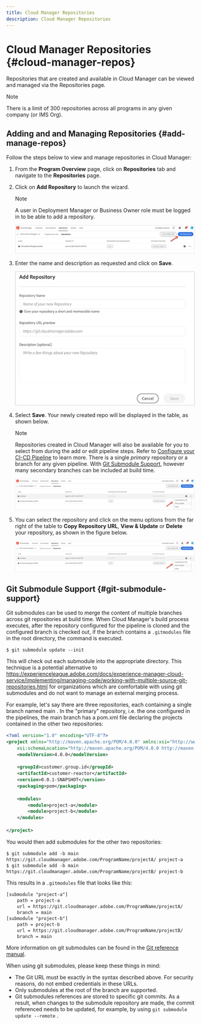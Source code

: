 ```yaml
---
title: Cloud Manager Repositories
description: Cloud Manager Repositories
---
```

# Cloud Manager Repositories {#cloud-manager-repos} 

Repositories that are created and available in Cloud Manager can be viewed and managed via the Repositories page. 

>[!NOTE]
>There is a limit of 300 repositories across all programs in any given company (or IMS Org).

## Adding and and Managing Repositories {#add-manage-repos}

Follow the steps below to view and manage repositories in Cloud Manager:

1. From the **Program Overview** page, click on **Repositories** tab and navigate to the **Repositories** page.

1. Click on **Add Repository** to launch the wizard.

   >[!NOTE]
   >A user in Deployment Manager or Business Owner role must be logged in to be able to add a repository.

   ![](assets/repos/create-repo2.png)

  
1. Enter the name and description as requested and click on **Save**.

   ![](assets/repos/repo-1.png)

1. Select **Save**. Your newly created repo will be displayed in the table, as shown below.

   >[!NOTE]
   >Repositories created in Cloud Manager will also be available for you to select from during the add or edit pipeline steps. Refer to [Configure your CI-CD Pipeline](https://experienceleague.adobe.com/docs/experience-manager-cloud-service/implementing/using-cloud-manager/configure-pipeline.html?lang=en) to learn more. There is a single *primary* repository or a branch for any given pipeline. With [Git Submodule Support](#git-submodule-support), however many secondary branches can be included at build time.

   ![](assets/repos/create-repo3.png)

1. You can select the repository and click on the menu options from the far right of the table to **Copy Repository URL**, **View & Update** or **Delete** your repository, as shown in the  figure below.

   ![](assets/repos/create-repo3.png)


## Git Submodule Support {#git-submodule-support}

Git submodules can be used to merge the content of multiple branches across git repositories at build time. When Cloud Manager's build process executes, after the repository configured for the pipeline is cloned and the configured branch is checked out, if  the branch contains a `.gitmodules` file in the root directory, the command is executed.

```
$ git submodule update --init
```

This will check out each submodule into the appropriate directory. This technique is a potential alternative to https://experienceleague.adobe.com/docs/experience-manager-cloud-service/implementing/managing-code/working-with-multiple-source-git-repositories.html for organizations which are comfortable with using git submodules and do not want to manage an external merging process.

For example, let's say there are three repositories, each containing a single branch named main . In the "primary" repository, i.e. the one configured in the pipelines, the main  branch has a pom.xml file declaring the projects contained in the other two repositories:

```xml
<?xml version="1.0" encoding="UTF-8"?>
<project xmlns="http://maven.apache.org/POM/4.0.0" xmlns:xsi="http://www.w3.org/2001/XMLSchema-instance"
    xsi:schemaLocation="http://maven.apache.org/POM/4.0.0 http://maven.apache.org/maven-v4_0_0.xsd">
    <modelVersion>4.0.0</modelVersion>
   
    <groupId>customer.group.id</groupId>
    <artifactId>customer-reactor</artifactId>
    <version>0.0.1-SNAPSHOT</version>
    <packaging>pom</packaging>
   
    <modules>
        <module>project-a</module>
        <module>project-b</module>
    </modules>
   
</project>
```

You would then add submodules for the other two repositories:

```
$ git submodule add -b main https://git.cloudmanager.adobe.com/ProgramName/projectA/ project-a
$ git submodule add -b main https://git.cloudmanager.adobe.com/ProgramName/projectB/ project-b
```

This results in a `.gitmodules` file that looks like this:

```
[submodule "project-a"]
    path = project-a
    url = https://git.cloudmanager.adobe.com/ProgramName/projectA/
    branch = main
[submodule "project-b"]
    path = project-b
    url = https://git.cloudmanager.adobe.com/ProgramName/projectB/
    branch = main
```

More information on git submodules can be found in the [Git reference manual](https://git-scm.com/book/en/v2/Git-Tools-Submodules).

When using git submodules, please keep these things in mind:

* The Git URL must be exactly in the syntax described above. For security reasons, do not  embed credentials in these URLs.
* Only submodules at the root of the branch are supported.
* Git submodules references are stored to specific git commits. As a result, when changes to the submodule repository are made, the commit referenced needs to be updated, for example, by using `git submodule update --remote` . 

